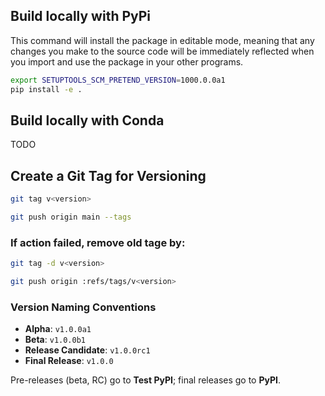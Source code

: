 ## Build locally with PyPi
This command will install the package in editable mode, meaning that any changes you make to the source code will be immediately reflected when you import and use the package in your other programs.
```bash
export SETUPTOOLS_SCM_PRETEND_VERSION=1000.0.0a1
pip install -e .
```

## Build locally with Conda
TODO

## Create a Git Tag for Versioning
```bash
git tag v<version>
```
```bash
git push origin main --tags
```
### If action failed, remove old tage by:
```bash
git tag -d v<version>
```
```bash
git push origin :refs/tags/v<version>
```

### Version Naming Conventions

- **Alpha**: `v1.0.0a1`
- **Beta**: `v1.0.0b1`
- **Release Candidate**: `v1.0.0rc1`
- **Final Release**: `v1.0.0`

Pre-releases (beta, RC) go to **Test PyPI**; final releases go to **PyPI**.
